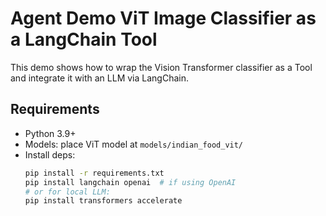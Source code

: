 # Agent Demo ViT Image Classifier as a LangChain Tool

This demo shows how to wrap the Vision Transformer classifier as a Tool and integrate it with an LLM via LangChain.

## Requirements
- Python 3.9+
- Models: place ViT model at `models/indian_food_vit/`
- Install deps:
  ```bash
  pip install -r requirements.txt
  pip install langchain openai  # if using OpenAI
  # or for local LLM:
  pip install transformers accelerate

